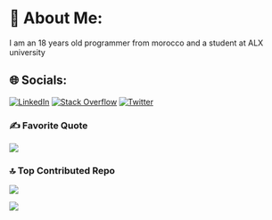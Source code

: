 # 💫 About Me:
I am an 18 years old programmer from morocco and a student at ALX university


## 🌐 Socials:
[![LinkedIn](https://img.shields.io/badge/LinkedIn-%230077B5.svg?logo=linkedin&logoColor=white)](https://linkedin.com/in/ayoub-moufid-7b03a8276) [![Stack Overflow](https://img.shields.io/badge/-Stackoverflow-FE7A16?logo=stack-overflow&logoColor=white)](https://stackoverflow.com/users/22118732) [![Twitter](https://img.shields.io/badge/Twitter-%231DA1F2.svg?logo=Twitter&logoColor=white)](https://twitter.com/moufidayoub11) 


### ✍️ Favorite Quote
![](https://quotes-github-readme.vercel.app/api?type=horizontal&theme=tokyonight&quote=Abundance%20mindset%20is%20key.%20Nothing%20big%20was%20ever%20accomplished%20by%20thinking%20small.&author=luke%20belmar)

### 🔝 Top Contributed Repo
![](https://github-contributor-stats.vercel.app/api?username=moufidayoub11&limit=5&theme=tokyonight&combine_all_yearly_contributions=true)

[![](https://visitcount.itsvg.in/api?id=moufidayoub11&icon=0&color=0)](https://visitcount.itsvg.in)
